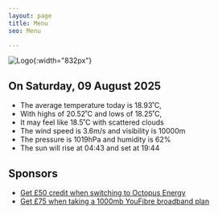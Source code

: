```yaml
---
layout: page
title: Menu
seo: Menu

---
```


![Logo](/images/logo.jpg){:width="832px"}

<!-- weather_marker starts -->
## On Saturday, 09 August 2025

- The average temperature today is 18.93˚C,
- With highs of 20.52˚C and lows of 18.25˚C,
- It may feel like 18.5˚C with scattered clouds
- The wind speed is 3.6m/s and visibility is 10000m
- The pressure is 1019hPa and humidity is 62%
- The sun will rise at 04:43 and set at 19:44

<!-- weather_marker ends -->

## Sponsors

- [Get £50 credit when switching to Octopus Energy](https://bit.ly/3oD1nnS)
- [Get £75 when taking a 1000mb YouFibre broadband plan](https://aklam.io/91zWhU?)
